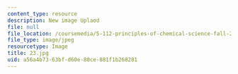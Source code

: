 ```yaml
---
content_type: resource
description: New image Uplaod
file: null
file_location: /coursemedia/5-112-principles-of-chemical-science-fall-2005/a56a4b7363bfd60e80ce881f1b268281_23.jpg
file_type: image/jpeg
resourcetype: Image
title: 23.jpg
uid: a56a4b73-63bf-d60e-80ce-881f1b268281
---
```


